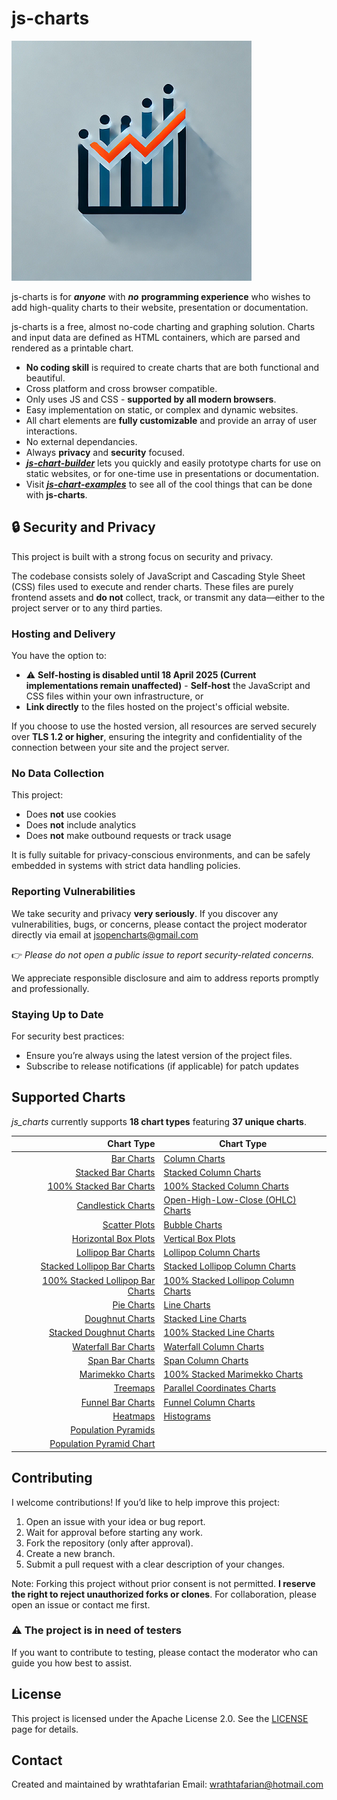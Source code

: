# js-charts

![js-charts logo](./images/logo/js-charts-logo-medium-384x384.png)

js-charts is for ***anyone*** with ***no*** **programming experience** who wishes to add high-quality charts to their website, presentation or documentation.

js-charts is a free, almost no-code charting and graphing solution. Charts and input data are defined as HTML containers, which are parsed and rendered as a printable chart.

- **No coding skill** is required to create charts that are both functional and beautiful.
- Cross platform and cross browser compatible.
- Only uses JS and CSS - **supported by all modern browsers**.
- Easy implementation on static, or complex and dynamic websites.
- All chart elements are **fully customizable** and provide an array of user interactions.
- No external dependancies.
- Always **privacy** and **security** focused.
- ***[js-chart-builder](https://github.com/wrathtafarian/js-chart-builder)*** lets you quickly and easily prototype charts for use on static websites, or for one-time use in presentations or documentation.
- Visit ***[js-chart-examples](https://github.com/wrathtafarian/js-chart-examples)*** to see all of the cool things that can be done with **js-charts**.

## 🔒 Security and Privacy

This project is built with a strong focus on security and privacy.

The codebase consists solely of JavaScript and Cascading Style Sheet (CSS) files used to execute and render charts. These files are purely frontend assets and **do not** collect, track, or transmit any data—either to the project server or to any third parties.

### Hosting and Delivery

You have the option to:

 - ⚠️ **Self-hosting is disabled until 18 April 2025 (Current implementations remain unaffected)** - **Self-host** the JavaScript and CSS files within your own infrastructure, or
 - **Link directly** to the files hosted on the project's official website.

If you choose to use the hosted version, all resources are served securely over **TLS 1.2 or higher**, ensuring the integrity and confidentiality of the connection between your site and the project server.

### No Data Collection

This project:

 - Does **not** use cookies
 - Does **not** include analytics
 - Does **not** make outbound requests or track usage

It is fully suitable for privacy-conscious environments, and can be safely embedded in systems with strict data handling policies.

### Reporting Vulnerabilities

We take security and privacy **very seriously**. If you discover any vulnerabilities, bugs, or concerns, please contact the project moderator directly via email at jsopencharts@gmail.com

👉 *Please do not open a public issue to report security-related concerns.*

We appreciate responsible disclosure and aim to address reports promptly and professionally.

### Staying Up to Date

For security best practices:

 - Ensure you’re always using the latest version of the project files.
 - Subscribe to release notifications (if applicable) for patch updates


## Supported Charts
_js_charts_ currently supports **18 chart types** featuring **37 unique charts**.

| Chart Type                      | Chart Type                         |
|--------------------------------:|------------------------------------|
| [Bar Charts](https://github.com/wrathtafarian/js-charts/wiki/Chart-Types-Bar-Charts) | [Column Charts](https://github.com/wrathtafarian/js-charts/wiki/Chart-Types-Column-Charts) |
| [Stacked Bar Charts](https://github.com/wrathtafarian/js-charts/wiki/Chart-Types-Bar-Charts) | [Stacked Column Charts](https://github.com/wrathtafarian/js-charts/wiki/Chart-Types-Column-Charts) |
| [100% Stacked Bar Charts](https://github.com/wrathtafarian/js-charts/wiki/Chart-Types-Bar-Charts) | [100% Stacked Column Charts](https://github.com/wrathtafarian/js-charts/wiki/Chart-Types-Column-Charts) |
| [Candlestick Charts](https://github.com/wrathtafarian/js-charts/wiki/Chart-Types-Candlestick-Charts) | [Open-High-Low-Close (OHLC) Charts](https://github.com/wrathtafarian/js-charts/wiki/Chart-Types-Open‐High‐Low‐Close-Charts) |
| [Scatter Plots](https://github.com/wrathtafarian/js-charts/wiki/Chart-Types-Scatter-Plots) | [Bubble Charts](https://github.com/wrathtafarian/js-charts/wiki/Chart-Types-Bubble-Charts) |
| [Horizontal Box Plots](https://github.com/wrathtafarian/js-charts/wiki/Chart-Types-Box-Plots) | [Vertical Box Plots](https://github.com/wrathtafarian/js-charts/wiki/Chart-Types-Box-Plots) |
| [Lollipop Bar Charts](https://github.com/wrathtafarian/js-charts/wiki/Chart-Types-Lollipop-Charts) | [Lollipop Column Charts](https://github.com/wrathtafarian/js-charts/wiki/Chart-Types-Lollipop-Charts) |
| [Stacked Lollipop Bar Charts](https://github.com/wrathtafarian/js-charts/wiki/Chart-Types-Lollipop-Charts) | [Stacked Lollipop Column Charts](https://github.com/wrathtafarian/js-charts/wiki/Chart-Types-Lollipop-Charts) |
| [100% Stacked Lollipop Bar Charts](https://github.com/wrathtafarian/js-charts/wiki/Chart-Types-Lollipop-Charts) | [100% Stacked Lollipop Column Charts](https://github.com/wrathtafarian/js-charts/wiki/Chart-Types-Lollipop-Charts) |
| [Pie Charts](https://github.com/wrathtafarian/js-charts/wiki/Chart-Types-Pie-and-Doughnut-Charts) | [Line Charts](https://github.com/wrathtafarian/js-charts/wiki/Chart-Types-Line-Charts) |
| [Doughnut Charts](https://github.com/wrathtafarian/js-charts/wiki/Chart-Types-Pie-and-Doughnut-Charts) | [Stacked Line Charts](https://github.com/wrathtafarian/js-charts/wiki/Chart-Types-Line-Charts) |
| [Stacked Doughnut Charts](https://github.com/wrathtafarian/js-charts/wiki/Chart-Types-Pie-and-Doughnut-Charts) | [100% Stacked Line Charts](https://github.com/wrathtafarian/js-charts/wiki/Chart-Types-Line-Charts) |
| [Waterfall Bar Charts](https://github.com/wrathtafarian/js-charts/wiki/Chart-Types-Waterfall-Charts) | [Waterfall Column Charts](https://github.com/wrathtafarian/js-charts/wiki/Chart-Types-Waterfall-Charts) |
| [Span Bar Charts](https://github.com/wrathtafarian/js-charts/wiki/Chart-Types-Span-Charts) | [Span Column Charts](https://github.com/wrathtafarian/js-charts/wiki/Chart-Types-Span-Charts) |
| [Marimekko Charts](https://github.com/wrathtafarian/js-charts/wiki/Chart-Types-Mekko-Charts) | [100% Stacked Marimekko Charts](https://github.com/wrathtafarian/js-charts/wiki/Chart-Types-Mekko-Charts) |
| [Treemaps](https://github.com/wrathtafarian/js-charts/wiki/Chart-Types-Treemaps) | [Parallel Coordinates Charts](https://github.com/wrathtafarian/js-charts/wiki/Chart-Types-Parallel-Coordinates-Charts) |
| [Funnel Bar Charts](https://github.com/wrathtafarian/js-charts/wiki/Chart-Types-Funnel-Charts) | [Funnel Column Charts](https://github.com/wrathtafarian/js-charts/wiki/Chart-Types-Funnel-Charts) |
| [Heatmaps](https://github.com/wrathtafarian/js-charts/wiki/Chart-Types-Heatmaps) | [Histograms](https://github.com/wrathtafarian/js-charts/wiki/Chart-Types-Histograms) |
| [Population Pyramids](https://github.com/wrathtafarian/js-charts/wiki/Chart-Types-Population-Pyramids) |  |
| [Population Pyramid Chart](/wiki/charts/Population%20Pyramid.md)        |                                    |

## Contributing
I welcome contributions! If you’d like to help improve this project:
1. Open an issue with your idea or bug report.
1. Wait for approval before starting any work.
1. Fork the repository (only after approval).
1. Create a new branch.
1. Submit a pull request with a clear description of your changes.

Note: Forking this project without prior consent is not permitted. __I reserve the right to reject unauthorized forks or clones__. For collaboration, please open an issue or contact me first.

### ⚠️ The project is in need of testers

If you want to contribute to testing, please contact the moderator who can guide you how best to assist.

##  License
This project is licensed under the Apache License 2.0. See the [LICENSE](./LICENSE) page for details.

## Contact

Created and maintained by wrathtafarian
    Email: wrathtafarian@hotmail.com
